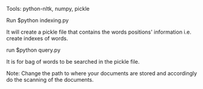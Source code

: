 Tools: python-nltk, numpy, pickle

Run $python indexing.py

It will create a pickle file that contains the words positions' information i.e. create indexes of words.

run $python query.py

It is for bag of words to be searched in the pickle file.	

Note: Change the path to where your documents are stored and accordingly do the scanning of the documents.
